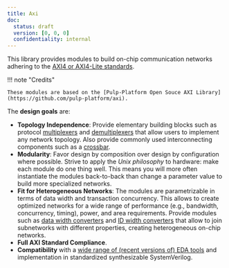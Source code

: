 ```yaml
---
title: Axi
doc:
  status: draft
  version: [0, 0, 0]
  confidentiality: internal
---
```


This library provides modules to build on-chip communication networks adhering to the
[AXI4 or AXI4-Lite standards](https://developer.arm.com/documentation/ihi0022/hc).

!!! note "Credits"

    These modules are based on the [Pulp-Platform Open Souce AXI Library](https://github.com/pulp-platform/axi).


The **design goals** are:
- **Topology Independence**: Provide elementary building blocks such as protocol [multiplexers](mux.md) and
    [demultiplexers](demux.md) that allow users to implement any network topology.  Also provide commonly used
    interconnecting components such as a [crossbar](xbar.md).
- **Modularity**: Favor design by composition over design by configuration where possible.  Strive to apply the
    *Unix philosophy* to hardware: make each module do one thing well.  This means you will more often instantiate the
    modules back-to-back than change a parameter value to build more specialized networks.
- **Fit for Heterogeneous Networks**: The modules are parametrizable in terms of data width and transaction concurrency.
    This allows to create optimized networks for a wide range of performance (e.g., bandwidth, concurrency, timing),
    power, and area requirements.  Provide modules such as [data width converters](dw_converter.md) and
    [ID width converters](id_remap.md) that allow to join subnetworks with different properties, creating heterogeneous
    on-chip networks.
- **Full AXI Standard Compliance**.
- **Compatibility** with a [wide range of (recent versions of) EDA tools](#which-eda-tools-are-supported) and
    implementation in standardized synthesizable SystemVerilog.
